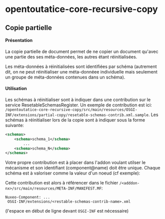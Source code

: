 # opentoutatice-core-recursive-copy

## Copie partielle

#### Présentation
La copie partielle de document permet de ne copier un document qu'avec une partie des ses méta-données, les autres étant réinitialisées.

Les méta-données à réinitialisées sont identifiées par schéma (autrement dit, on ne peut réinitialiser une méta-donnéee individuelle mais seulement un groupe de méta-données contenues dans un schéma). 

#### Utilisation
Les schémas à réinitialiser sont à indiquer dans une contribution sur le service ResetableSchemasRegister. 
Un exemple de contribution est ici: `/opentoutatice-core-recursive-copy/src/main/resources/OSGI-INF/extensions/partial-copy/resetable-schemas-contrib.xml.sample`.
Les schémas à réinitialiser lors de la copie sont à indiquer sous la forme suivante:

```xml
<schemas>
	<schema>schema_1</schema>
		...
	<schema>schema_N</schema>
</schemas>
```

Votre propre contribution est à placer dans l'addon voulant utilser le mécanisme et son identifiant (component@name) doit être unique.
Chaque schéma est à valoriser comme la valeur d'un noeud <schema> (cf exemple):



Cette contribution est alors à référencer dans le fichier `/<adddon-nx>/src/main/resources/META-INF/MANIFEST.MF`:

    Nuxeo-Component: ...
     OSGI-INF/extensions/<restable-schemas-contrib-name>.xml
 
(l'espace en début de ligne devant `OSGI-INF` est nécessaire)

